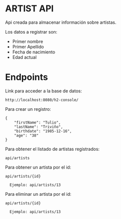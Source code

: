 # ARTIST API

Api creada para almacenar información sobre artistas.

Los datos a registrar son:
- Primer nombre
- Primer Apellido
- Fecha de nacimiento
- Edad actual

# Endpoints

Link para acceder a la base de datos:
```
http://localhost:8080/h2-console/
```

Para crear un registro:

```
{
    "firstName": "Tulio",
    "lastName": "Triviño",
    "birthdate": "1985-12-16",
    "age": "38"
}

```
Para obtener el listado de artistas registrados:
```
api/artists
```

Para obtener un artista por el id:
```
api/artists/{id}

  Ejemplo: api/artists/13
```

Para eliminar un artista por el id:
```
api/artists/{id}

  Ejemplo: api/artists/13
```


